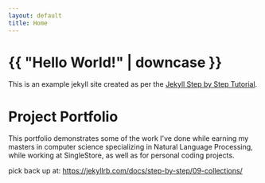 ```yaml
---
layout: default
title: Home
---
```

<h1>{{ "Hello World!" | downcase }}</h1>

This is an example jekyll site created as per the [Jekyll Step by Step Tutorial](https://jekyllrb.com/docs/step-by-step/01-setup/).

# Project Portfolio

This portfolio demonstrates some of the work I've done while earning my masters in computer science specializing in Natural Language Processing, while working at SingleStore, as well as for personal coding projects.

pick back up at: https://jekyllrb.com/docs/step-by-step/09-collections/
